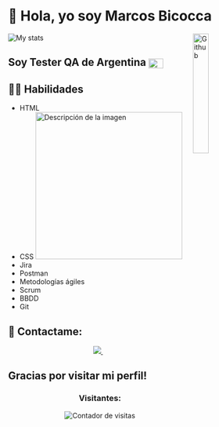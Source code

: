 # 👋 Hola, yo soy Marcos Bicocca

  <img width="25%" align="right" alt="Github" src="https://camo.githubusercontent.com/bb27b9c1df90df738e91a54665d3adb08f60583fad2f266ffbde14508e6dc918/68747470733a2f2f692e70696e696d672e636f6d2f6f726967696e616c732f65342f32362f37302f65343236373032656466383734623138316163656431653266613563366364652e676966" />
  
  ![My stats](https://github-readme-stats.vercel.app/api?username=marcosBicocca&count_private=true&show_icons=true&theme=radical)
    
<h2>
  Soy Tester QA de Argentina
  <img src="https://upload.wikimedia.org/wikipedia/commons/1/1a/Flag_of_Argentina.svg" alt="Bandera de Argentina" width="30" height="20" align="center">
</h2>

## 💪🏼 Habilidades
- HTML
- CSS <img src="ruta_de_la_imagen.jpg" alt="Descripción de la imagen" width="300">
- Jira
- Postman
- Metodologías ágiles
- Scrum
- BBDD
- Git

## 👀 Contactame:
<p align='center'>  
  <a href="https://www.linkedin.com/in/marcos-bicocca-4b1059279/">
    <img src="https://img.shields.io/badge/linkedin-%230077B5.svg?&style=for-the-badge&logo=linkedin&logoColor=white" />
  </a>&nbsp;&nbsp;
</p>

 <h2> Gracias por visitar mi perfil!  </h2>                                                                                                                      
<div align="center">

### Visitantes:
![Contador de visitas](https://profile-counter.glitch.me/marcosBicocca/count.svg)

</div>
